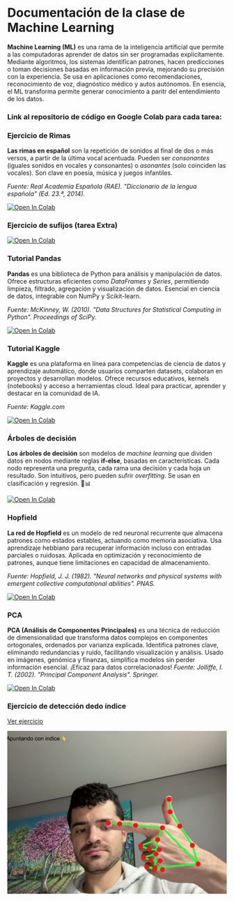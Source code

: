 # Documentación de la clase de Machine Learning

**Machine Learning (ML)** es una rama de la inteligencia artificial que permite a las computadoras aprender de datos sin ser programadas explícitamente. Mediante algoritmos, los sistemas identifican patrones, hacen predicciones o toman decisiones basadas en información previa, mejorando su precisión con la experiencia. Se usa en aplicaciones como recomendaciones, reconocimiento de voz, diagnóstico médico y autos autónomos. En esencia, el ML transforma permite generar conocimiento a paritr del entendimiento de los datos.

### Link al repositorio de código en Google Colab para cada tarea:

### Ejercicio de Rimas

**Las rimas en español** son la repetición de sonidos al final de dos o más versos, a partir de la última vocal acentuada. Pueden ser _consonantes_ (iguales sonidos en vocales y consonantes) o _asonantes_ (solo coinciden las vocales). Son clave en poesía, música y juegos infantiles.

_Fuente: Real Academia Española (RAE). "Diccionario de la lengua española" (Ed. 23.ª, 2014)._

[![Open In Colab](https://colab.research.google.com/assets/colab-badge.svg)](https://colab.research.google.com/github/ivankarrillin/ML_Doc/blob/main/ejercicio_rimas.ipynb)

### Ejercicio de sufijos (tarea Extra)

[![Open In Colab](https://colab.research.google.com/assets/colab-badge.svg)](https://colab.research.google.com/github/ivankarrillin/ML_Doc/blob/main/ejercicio_sufijos.ipynb)

### Tutorial Pandas

**Pandas** es una biblioteca de Python para análisis y manipulación de datos. Ofrece estructuras eficientes como _DataFrames_ y _Series_, permitiendo limpieza, filtrado, agregación y visualización de datos. Esencial en ciencia de datos, integrable con NumPy y Scikit-learn.

_Fuente: McKinney, W. (2010). "Data Structures for Statistical Computing in Python". Proceedings of SciPy._

[![Open In Colab](https://colab.research.google.com/assets/colab-badge.svg)](https://colab.research.google.com/github/ivankarrillin/ML_Doc/blob/main/tutorial_pandas.ipynb)

### Tutorial Kaggle

**Kaggle** es una plataforma en línea para competencias de ciencia de datos y aprendizaje automático, donde usuarios comparten datasets, colaboran en proyectos y desarrollan modelos. Ofrece recursos educativos, kernels (notebooks) y acceso a herramientas cloud. Ideal para practicar, aprender y destacar en la comunidad de IA.

_Fuente: Kaggle.com_

[![Open In Colab](https://colab.research.google.com/assets/colab-badge.svg)](https://colab.research.google.com/github/ivankarrillin/ML_Doc/blob/main/tutorial_kaggle.ipynb)

### Árboles de decisión

**Los árboles de decisión** son modelos de _machine learning_ que dividen datos en nodos mediante reglas **if-else**, basadas en características. Cada nodo representa una pregunta, cada rama una decisión y cada hoja un resultado. Son intuitivos, pero pueden sufrir _overfitting_. Se usan en clasificación y regresión. 🌳📊

[![Open In Colab](https://colab.research.google.com/assets/colab-badge.svg)](https://colab.research.google.com/github/ivankarrillin/ML_Doc/blob/main/decision_tree.ipynb)

### Hopfield

**La red de Hopfield** es un modelo de red neuronal recurrente que almacena patrones como estados estables, actuando como memoria asociativa. Usa aprendizaje hebbiano para recuperar información incluso con entradas parciales o ruidosas. Aplicada en optimización y reconocimiento de patrones, aunque tiene limitaciones en capacidad de almacenamiento.

_Fuente: Hopfield, J. J. (1982). "Neural networks and physical systems with emergent collective computational abilities". PNAS._

[![Open In Colab](https://colab.research.google.com/assets/colab-badge.svg)](https://colab.research.google.com/github/ivankarrillin/ML_Doc/blob/main/Hopfield.ipynb)

### PCA

**PCA (Análisis de Componentes Principales)** es una técnica de reducción de dimensionalidad que transforma datos complejos en componentes ortogonales, ordenados por varianza explicada. Identifica patrones clave, eliminando redundancias y ruido, facilitando visualización y análisis. Usado en imágenes, genómica y finanzas, simplifica modelos sin perder información esencial. ¡Eficaz para datos correlacionados!
_Fuente: Jolliffe, I. T. (2002). "Principal Component Analysis". Springer._

[![Open In Colab](https://colab.research.google.com/assets/colab-badge.svg)](https://colab.research.google.com/github/ivankarrillin/ML_Doc/blob/main/PCA.ipynb)

### Ejercicio de detección dedo índice

[Ver ejercicio](https://ivankarrillin.github.io/ML_Doc/Hand_Detection_LandMark_IvanCarrillo.html)

![alt text](image.png)
